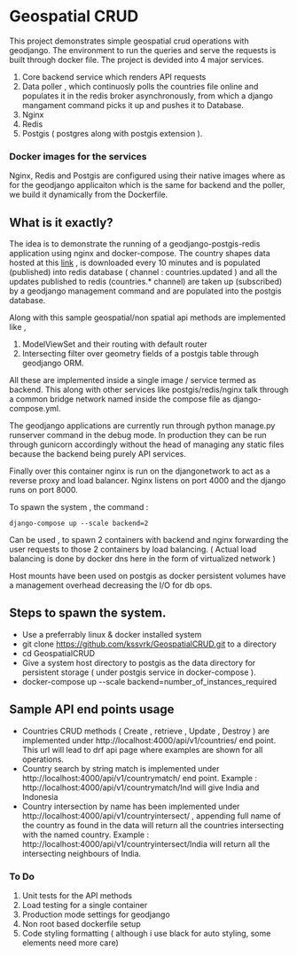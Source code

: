 # Geospatial CRUD

This project demonstrates simple geospatial crud operations with geodjango. The environment to run the queries and serve the requests is built through docker file. The project is devided into 4 major services.

 1. Core backend service which renders API requests
 2. Data poller , which continuosly polls the countries file online and populates it in the redis broker asynchronously, from which a django mangament command picks it up and pushes it to Database.
 3. Nginx
 4. Redis
 5. Postgis ( postgres along with postgis extension ).

### Docker images for the services

Nginx, Redis and Postgis are configured using their native images where as for the geodjango applicaiton which is the same for backend and the poller, we build it dynamically from the Dockerfile.


## What is it exactly?

The idea is to demonstrate the running of a geodjango-postgis-redis application using nginx and docker-compose. The country shapes data hosted at this [link](https://raw.githubusercontent.com/johan/world.geo.json/master/countries.geo.json) , is downloaded every 10 minutes and is populated (published) into redis database ( channel : countries.updated ) and all the updates published to redis (countries.* channel) are taken up (subscribed) by a geodjango management command and are populated into the postgis database.

Along with this sample geospatial/non spatial api methods are implemented like , 

 1. ModelViewSet and their routing with default router
 2. Intersecting filter over geometry fields of a postgis table through geodjango ORM.

All these are implemented inside a single image / service termed as backend. This along with other services like postgis/redis/nginx talk through a common bridge network named inside the compose file as django-compose.yml. 

The geodjango applications are currently run through python manage.py runserver command in the debug mode. In production they can be run through gunicorn accordingly without the head of managing any static files because the backend being purely API services.

Finally over this container nginx is run on the djangonetwork to act as a reverse proxy and load balancer. Nginx listens on port 4000 and the django runs on port 8000. 

To spawn the system , the command :

    django-compose up --scale backend=2

Can be used , to spawn 2 containers with backend and nginx forwarding the user requests to those 2 containers by load balancing. ( Actual load balancing is done by docker dns here in the form of  virtualized network )

Host mounts have been used on postgis as docker persistent volumes have a management overhead decreasing the I/O for db ops.

## Steps to spawn the system.

 - Use a preferrably linux & docker installed system 
 - git clone https://github.com/kssvrk/GeospatialCRUD.git to a directory
 - cd GeospatialCRUD
 - Give a system host directory to postgis as the data directory for persistent storage ( under postgis service in docker-compose ).
 - docker-compose up --scale backend=number_of_instances_required
## Sample API end points usage

 - Countries CRUD methods ( Create , retrieve , Update , Destroy ) are implemented under http://localhost:4000/api/v1/countries/ end point. This url will lead to drf api page where examples are shown for all operations.
 - Country search by string match is implemented under http://localhost:4000/api/v1/countrymatch/ end point. Example :
 http://localhost:4000/api/v1/countrymatch/Ind will give India and Indonesia
 - Country intersection by name has been implemented under http://localhost:4000/api/v1/countryintersect/ , appending full name of the country as found in the data will return all the countries intersecting with the named country. Example : http://localhost:4000/api/v1/countryintersect/India will return all the intersecting neighbours of India. 
 

### To Do

 1. Unit tests for the API methods
 2. Load testing for a single container
 3. Production mode settings for geodjango
 4. Non root based dockerfile setup
 5. Code styling formatting ( although i use black for auto styling, some elements need more care) 


